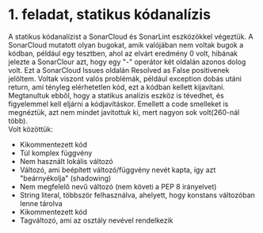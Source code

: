 # 1. feladat, statikus kódanalízis

A statikus kódanalízist a SonarCloud és SonarLint eszközökkel végeztük.
A SonarCloud mutatott olyan bugokat, amik valójában nem voltak bugok a kódban, például egy tesztben, ahol az elvárt eredmény 0 volt, hibának jelezte a SonarClour azt, hogy egy "-" operátor két oldalán azonos dolog volt. Ezt a SonarCloud Issues oldalán Resolved as False positivenek jelöltem. Voltak viszont valós problémák, például exception dobás utáni return, ami tényleg elérhetetlen kód, ezt a kódban kellett kijavítani. Megtanultuk ebből, hogy a statikus analízis eszköz is tévedhet, és figyelemmel kell eljárni a kódjavításkor.
Emellett a code smelleket is megnéztük, azt nem mindet javítottuk ki, mert nagyon sok volt(260-nál több).   
Volt közöttük:
- Kikommentezett kód
- Túl komplex függvény
- Nem használt lokális változó
- Változó, ami beépített változó/függvény nevét kapta, így azt "beárnyékolja" (shadowing)
- Nem megfelelő nevű változó (nem követi a PEP 8 irányelvet)
- String literal, többször felhasználva, ahelyett, hogy konstans változóban lenne tárolva
- Kikommentezett kód
- Tagváltozó, ami az osztály nevével rendelkezik
